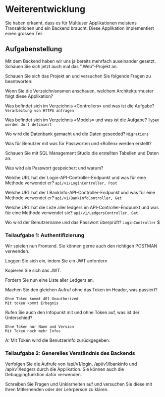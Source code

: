 # Weiterentwicklung

Sie haben erkannt, dass es für Multiuser Applikationen meistens Transaktionen und ein Backend braucht. Diese Applikation implementiert einen grossen Teil.

## Aufgabenstellung

Mit dem Backend haben wir uns ja bereits mehrfach auseinander gesetzt. 
Schauen Sie sich jetzt auch mal das ".Web"-Projekt an.

Schauen Sie sich das Projekt an und versuchen Sie folgende Fragen zu beantworten:

Wenn Sie die Verzeichnisnamen anschauen, welchem Architekturmuster folgt
diese Applikation?

Was befindet sich im Verzeichnis «Controllers» und was ist die Aufgabe? ```Verarbeitung von HTTPS anfragen```

Was befindet sich im Verzeichnis «Models» und was ist die Aufgabe? ```Typen werden dort definiert```

Wo wird die Datenbank gemacht und die Daten geseeded? ```Migrations```

Was für Benutzer mit was für Passworten und «Rollen» werden erstellt?

Schauen Sie mit SQL Management Studio die erstellten Tabellen und Daten an.

Was wird als Passwort gespeichert und warum?

Welche URL hat der Login-API-Controller-Endpunkt und was für eine Methode
verwendet er? ```api/v1/LoginController, Post```

Welche URL hat der LBankInfo-API-Controller-Endpunkt und was für eine
Methode verwendet er? ```api/v1/BankInfoController, Get```

Welche URL hat die Liste aller ledgers im API-Controller-Endpunkt und was für eine Methode verwendet sie? ```api/v1/LedgersController, Get```

Wo wird der Benutzername und das Passwort überprüft? ```LoginController```
$

### Teilaufgabe 1: Authentifizierung

Wir spielen nun Frontend. Sie können gerne auch den richtigen POSTMAN verwenden.

Loggen Sie sich ein, indem Sie ein JWT anfordern

Kopieren Sie sich das JWT.

Fordern Sie nun eine Liste aller Ledgers an.

Machen Sie den gleichen Aufruf ohne das Token im Header, was passiert?
```
Ohne Token kommt 401 Unauthorized
Mit token kommt Erbegnis
```
Rufen Sie auch den Infopunkt mit und ohne Token auf, was ist der Unterschied?
```
Ohne Token nur Name und Version
Mit Token noch mehr Infos
```

A: Mit Token wird die Benutzerinfo zurückgegeben.

### Teilaufgabe 2: Generelles Verständnis des Backends

Verfolgen Sie die Aufrufe von /api/v1/login, /api/v1/lbankinfo und /api/v1/ledgers durch die Applikation. Sie können auch die Debuggingfunktion dafür
verwenden.

Schreiben Sie Fragen und Unklarheiten auf und versuchen Sie diese mit Ihren
Mitlernenden oder der Lehrperson zu klären.
